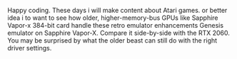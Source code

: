 Happy coding.
These days i will make content about Atari games.
or better idea i to want to see how older, higher-memory-bus GPUs like Sapphire Vapor-x 384-bit card handle these retro emulator enhancements
Genesis emulator on  Sapphire Vapor-X. Compare it side-by-side with the RTX 2060. You may be surprised by what the older beast can still do with the right driver settings.
